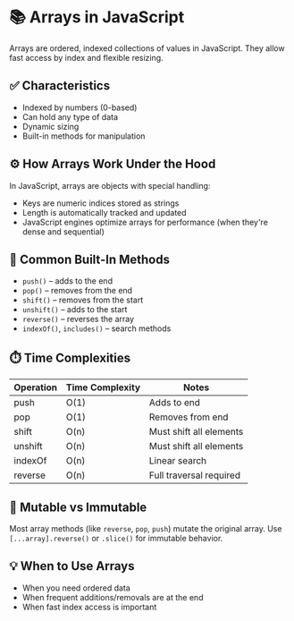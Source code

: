 # 📚 Arrays in JavaScript

Arrays are ordered, indexed collections of values in JavaScript. They allow fast access by index and flexible resizing.

## ✅ Characteristics
- Indexed by numbers (0-based)
- Can hold any type of data
- Dynamic sizing
- Built-in methods for manipulation

## ⚙️ How Arrays Work Under the Hood
In JavaScript, arrays are objects with special handling:
- Keys are numeric indices stored as strings
- Length is automatically tracked and updated
- JavaScript engines optimize arrays for performance (when they're dense and sequential)

## 🧠 Common Built-In Methods
- `push()` – adds to the end
- `pop()` – removes from the end
- `shift()` – removes from the start
- `unshift()` – adds to the start
- `reverse()` – reverses the array
- `indexOf()`, `includes()` – search methods

## ⏱️ Time Complexities

| Operation   | Time Complexity | Notes                            |
|-------------|-----------------|----------------------------------|
| push        | O(1)            | Adds to end                     |
| pop         | O(1)            | Removes from end                |
| shift       | O(n)            | Must shift all elements         |
| unshift     | O(n)            | Must shift all elements         |
| indexOf     | O(n)            | Linear search                   |
| reverse     | O(n)            | Full traversal required         |

## 🔁 Mutable vs Immutable
Most array methods (like `reverse`, `pop`, `push`) mutate the original array. Use `[...array].reverse()` or `.slice()` for immutable behavior.

## 💡 When to Use Arrays
- When you need ordered data
- When frequent additions/removals are at the end
- When fast index access is important
